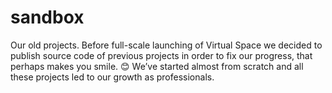 # sandbox
Our old projects.
Before full-scale launching of Virtual Space we decided to publish source code of previous projects in order to fix our progress, 
that perhaps makes you smile. 😊
We’ve started almost from scratch and all these projects led to our growth as professionals.
